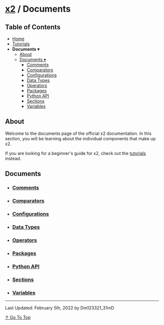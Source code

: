 # [x2](../README.md) / Documents

## Table of Contents

- [Home](../README.md)
- [Tutorials](./tutorials.md)
-  **Documents ▾**
    - [About](#about)
    - [Documents ▾](#documents)
        - [Comments](./documents/comments.md)
        - [Comparators](./documents/comparators.md)
        - [Configurations](./documents/configurations.md)
        - [Data Types](./documents/dataTypes.md)
        - [Operators](./documents/operators.md)
        - [Packages](./documents/packages.md)
        - [Python API](./documents/pythonAPI.md)
        - [Sections](./documents/sections.md)
        - [Variables](./documents/variables.md)

## About

Welcome to the documents page of the official x2 documentation. In this section, you will be learning about the individual components that make up x2.

If you are looking for a beginner's guide for x2, check out the [tutorials](./tutorials.md) instead.

## Documents
- ### [Comments](./documents/comments.md)
- ### [Comparators](./documents/comparators.md)
- ### [Configurations](./documents/configurations.md)
- ### [Data Types](./documents/dataTypes.md)
- ### [Operators](./documents/operators.md)
- ### [Packages](./documents/packages.md)
- ### [Python API](./documents/pythonAPI.md)
- ### [Sections](./documents/sections.md)
- ### [Variables](./documents/variables.md)

---

Last Updated: February 5th, 2022 by Dm123321_31mD

[↑ Go To Top](#x2--documents)